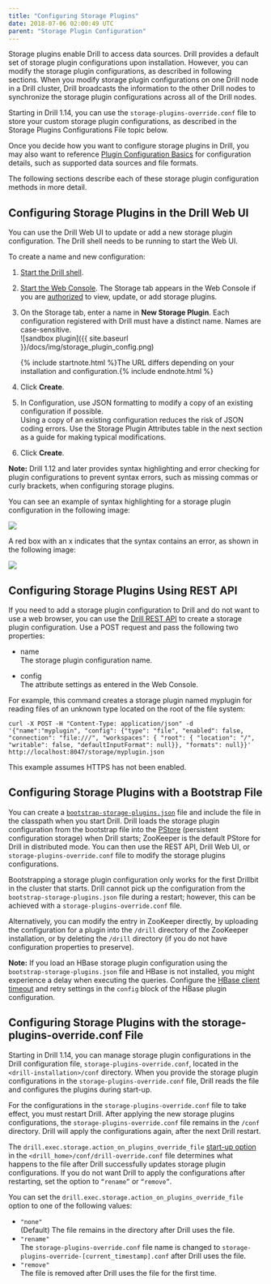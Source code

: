 ```yaml
---
title: "Configuring Storage Plugins"
date: 2018-07-06 02:00:49 UTC
parent: "Storage Plugin Configuration"
---  
```


Storage plugins enable Drill to access data sources. Drill provides a default set of storage plugin configurations upon installation. However, you can modify the storage plugin configurations, as  described in following sections. When you modify storage plugin configurations on one Drill node in a Drill cluster, Drill broadcasts the information to the other Drill nodes to synchronize the storage plugin configurations across all of the Drill nodes.  

Starting in Drill 1.14, you can use the `storage-plugins-override.conf` file to store your custom storage plugin configurations, as described in the Storage Plugins Configurations File topic below. 

Once you decide how you want to configure storage plugins in Drill, you may also want to reference [Plugin Configuration Basics]({{site.baseurl}}/docs/plugin-configuration-basics/) for configuration details, such as supported data sources and file formats. 

The following sections describe each of these storage plugin configuration methods in more detail.  

## Configuring Storage Plugins in the Drill Web UI  

You can use the Drill Web UI to update or add a new storage plugin configuration. The Drill shell needs to be running to start the Web UI. 

To create a name and new configuration:

1. [Start the Drill shell]({{site.baseurl}}/docs/starting-drill-on-linux-and-mac-os-x/).
2. [Start the Web Console]({{site.baseurl}}/docs/starting-the-web-console/). The Storage tab appears in the Web Console if you are [authorized]({{site.baseurl}}/docs/configuring-web-console-and-rest-api-security/) to view, update, or add storage plugins. 
3. On the Storage tab, enter a name in **New Storage Plugin**.
   Each configuration registered with Drill must have a distinct
name. Names are case-sensitive.  
     ![sandbox plugin]({{ site.baseurl }}/docs/img/storage_plugin_config.png)

    {% include startnote.html %}The URL differs depending on your installation and configuration.{% include endnote.html %}  
4. Click **Create**.  
5. In Configuration, use JSON formatting to modify a copy of an existing configuration if possible.  
   Using a copy of an existing configuration reduces the risk of JSON coding errors. Use the Storage Plugin Attributes table in the next section as a guide for making typical modifications.  
6. Click **Create**.  

**Note:** Drill 1.12 and later provides syntax highlighting and error checking for plugin configurations to prevent syntax errors, such as missing commas or curly brackets, when configuring storage plugins. 
 
You can see an example of syntax highlighting for a storage plugin configuration in the following image:  

![](https://i.imgur.com/LdiQC7E.png)  

A red box with an x indicates that the syntax contains an error, as shown in the following image:  

![](https://i.imgur.com/cFDCH0v.png) 
    


## Configuring Storage Plugins Using REST API  

If you need to add a storage plugin configuration to Drill and do not want to use a web browser, you can use the [Drill REST API]({{site.baseurl}}/docs/rest-api/#get-status-threads) to create a storage plugin configuration. Use a POST request and pass the following two properties:

* name  
  The storage plugin configuration name. 

* config  
  The attribute settings as entered in the Web Console.

For example, this command creates a storage plugin named myplugin for reading files of an unknown type located on the root of the file system:

    curl -X POST -H "Content-Type: application/json" -d '{"name":"myplugin", "config": {"type": "file", "enabled": false, "connection": "file:///", "workspaces": { "root": { "location": "/", "writable": false, "defaultInputFormat": null}}, "formats": null}}' http://localhost:8047/storage/myplugin.json

This example assumes HTTPS has not been enabled. 

## Configuring Storage Plugins with a Bootstrap File  

You can create a [``bootstrap-storage-plugins.json``](https://github.com/apache/drill/blob/master/contrib/storage-hbase/src/main/resources/bootstrap-storage-plugins.json) file and include the file in the classpath when you start Drill. Drill loads the storage plugin configuration from the bootstrap file into the [PStore]({{site.baseurl}}/docs/persistent-configuration-storage/) (persistent configuration storage) when Drill starts; ZooKeeper is the default PStore for Drill in distributed mode. You can then use the REST API, Drill Web UI, or `storage-plugins-override.conf` file to modify the storage plugins configurations.

Bootstrapping a storage plugin configuration only works for the first Drillbit in the cluster that starts. Drill cannot pick up the configuration from the `bootstrap-storage-plugins.json` file during a restart; however, this can be achieved with a `storage-plugins-override.conf` file. 

Alternatively, you can modify the entry in ZooKeeper directly, by uploading the configuration for a plugin into the `/drill` directory of the ZooKeeper installation, or by deleting the `/drill` directory (if you do not have configuration properties to preserve).

**Note:** If you load an HBase storage plugin configuration using the `bootstrap-storage-plugins.json` file and HBase is not installed, you might experience a delay when executing the queries. Configure the [HBase client timeout](http://hbase.apache.org/book.html/#config.files) and retry settings in the `config` block of the HBase plugin configuration.  

## Configuring Storage Plugins with the storage-plugins-override.conf File  

Starting in Drill 1.14, you can manage storage plugin configurations in the Drill configuration file, `storage-plugins-override.conf`, located in the `<drill-installation>/conf` directory. When you provide the storage plugin configurations in the `storage-plugins-override.conf` file, Drill reads the file and configures the plugins during start-up. 

For the configurations in the `storage-plugins-override.conf` file to take effect, you must restart Drill. After applying the new storage plugins configurations, the `storage-plugins-override.conf` file remains in the `/conf` directory. Drill will apply the configurations again, after the next Drill restart.  

The `drill.exec.storage.action_on_plugins_override_file` [start-up option]({{site.baseurl}}/docs/start-up-options/#configuring-start-up-options) in the `<drill_home>/conf/drill-override.conf` file determines what happens to the file after Drill successfully updates storage plugin configurations. If you do not want Drill to apply the configurations after restarting, set the option to `“rename”` or `“remove”`.  

You can set the `drill.exec.storage.action_on_plugins_override_file` option to one of the following values:  

- `"none"`  
(Default) The file remains in the directory after Drill uses the file.  
- `"rename"`  
The `storage-plugins-override.conf` file name is changed to `storage-plugins-override-[current_timestamp].conf` after Drill uses the file.  
- `"remove"`  
The file is removed after Drill uses the file for the first time.
  


